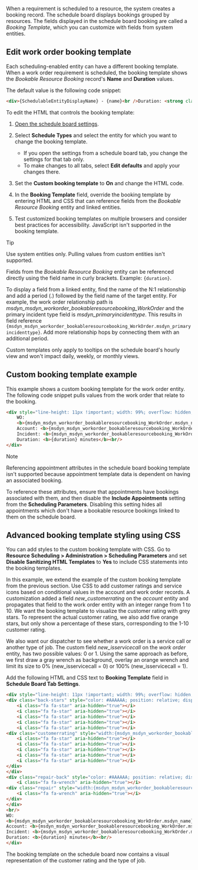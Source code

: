 
When a requirement is scheduled to a resource, the system creates a booking record. The schedule board displays bookings grouped by resources. The fields displayed in the schedule board booking are called a *Booking Template*, which you can customize with fields from system entities.

## Edit work order booking template

Each scheduling-enabled entity can have a different booking template. When a work order requirement is scheduled, the booking template shows the *Bookable Resource Booking* record's **Name** and **Duration** values.

The default value is the following code snippet:

```HTML
<div>{SchedulableEntityDisplayName} - {name}<br />Duration: <strong class="bold">{duration}</strong></div>
```

To edit the HTML that controls the booking template:

1. [Open the schedule board settings](/dynamics365/field-service/schedule-board-tab-settings#other-settings).

1. Select **Schedule Types** and select the entity for which you want to change the booking template.
   - If you open the settings from a schedule board tab, you change the settings for that tab only.
   - To make changes to all tabs, select **Edit defaults** and apply your changes there. 

1. Set the **Custom booking template** to **On** and change the HTML code.

1. In the **Booking Template** field, override the booking template by entering HTML and CSS that can reference fields from the *Bookable Resource Booking* entity and linked entities.

1. Test customized booking templates on multiple browsers and consider best practices for accessibility. JavaScript isn't supported in the booking template.

> [!TIP]
> Use system entities only. Pulling values from custom entities isn't supported.
>
> Fields from the *Bookable Resource Booking* entity can be referenced directly using the field name in curly brackets. Example: `{duration}`.
>
> To display a field from a linked entity, find the name of the N:1 relationship and add a period (.) followed by the field name of the target entity. For example, the work order relationship path is *msdyn_msdyn_workorder_bookableresourcebooking_WorkOrder* and the primary incident type field is *msdyn_primaryincidenttype*. This results in field reference `{msdyn_msdyn_workorder_bookableresourcebooking_WorkOrder.msdyn_primaryincidenttype}`. Add more relationship hops by connecting them with an additional period.
>
> Custom templates only apply to tooltips on the schedule board's hourly view and won't impact daily, weekly, or monthly views. 

## Custom booking template example

This example shows a custom booking template for the work order entity. The following code snippet pulls values from the work order that relate to the booking.

```HTML
<div style="line-height: 11px !important; width: 99%; overflow: hidden; display: block; text-overflow: ellipsis;">
    WO: 
    <b>{msdyn_msdyn_workorder_bookableresourcebooking_WorkOrder.msdyn_name}</b><br/>
    Account: <b>{msdyn_msdyn_workorder_bookableresourcebooking_WorkOrder.msdyn_account_msdyn_workorder_ServiceAccount.name}</b><br/>
    Incident: <b>{msdyn_msdyn_workorder_bookableresourcebooking_WorkOrder.msdyn_primaryincidenttype}</b><br/>
    Duration: <b>{duration} minutes</b><br/>
</div>
```

> [!NOTE]
> Referencing appointment attributes in the schedule board booking template isn't supported because appointment template data is dependent on having an associated booking.
>
> To reference these attributes, ensure that appointments have bookings associated with them, and then disable the **Include Appointments** setting from the **Scheduling Parameters**. Disabling this setting hides all appointments which don't have a bookable resource bookings linked to them on the schedule board.

## Advanced booking template styling using CSS

You can add styles to the custom booking template with CSS. Go to **Resource Scheduling > Administration > Scheduling Parameters** and set **Disable Sanitizing HTML Templates** to **Yes** to include CSS statements into the booking templates.

In this example, we extend the example of the custom booking template from the previous section. Use CSS to add customer ratings and service icons based on conditional values in the account and work order records.
A customization added a field *new_customerrating* on the *account* entity and propagates that field to the work order entity with an integer range from 1 to 10.
We want the booking template to visualize the customer rating with grey stars. To represent the actual customer rating, we also add five orange stars, but only show a percentage of these stars, corresponding to the 1-10 customer rating.

We also want our dispatcher to see whether a work order is a service call or another type of job. The custom field *new_isservicecall* on the *work order* entity, has two possible values: 0 or 1. Using the same approach as before, we first draw a gray wrench as background, overlay an orange wrench and limit its size to 0% (new_isservicecall = 0) or 100% (new_isservicecall = 1).

Add the following HTML and CSS text to **Booking Template** field in **Schedule Board Tab Settings**.

```HTML
<div style="line-height: 11px !important; width: 99%; overflow: hidden; display: block; text-overflow: ellipsis;">
<div class="back-stars" style="color: #AAAAAA; position: relative; display:inline-block;">
    <i class="fa fa-star" aria-hidden="true"></i>
    <i class="fa fa-star" aria-hidden="true"></i>
    <i class="fa fa-star" aria-hidden="true"></i>
    <i class="fa fa-star" aria-hidden="true"></i>
    <i class="fa fa-star" aria-hidden="true"></i>
<div class="customerrating" style="width:{msdyn_msdyn_workorder_bookableresourcebooking_WorkOrder.msdyn_account_msdyn_workorder_ServiceAccount.new_customerrating}0%; color: #FFBC0B; position: absolute; top: 0; left:0; overflow: hidden; display:-webkit-box">
    <i class="fa fa-star" aria-hidden="true"></i>
    <i class="fa fa-star" aria-hidden="true"></i>
    <i class="fa fa-star" aria-hidden="true"></i>
    <i class="fa fa-star" aria-hidden="true"></i>
    <i class="fa fa-star" aria-hidden="true"></i>
</div>
</div>
<div class="repair-back" style="color: #AAAAAA; position: relative; display:inline-block; padding-left:10px; vertical-align:text-top;">
    <i class="fa fa-wrench" aria-hidden="true"></i>
<div class="repair" style="width:{msdyn_msdyn_workorder_bookableresourcebooking_WorkOrder.new_isservicecall}00%; color: #FFBC0B; position: absolute; top: 0; left:0; padding-left:10px; overflow: hidden; display:-webkit-box">
    <i class="fa fa-wrench" aria-hidden="true"></i>
</div>
</div>
<br/>
WO:
<b>{msdyn_msdyn_workorder_bookableresourcebooking_WorkOrder.msdyn_name}</b><br/>
Account: <b>{msdyn_msdyn_workorder_bookableresourcebooking_WorkOrder.msdyn_account_msdyn_workorder_ServiceAccount.name}</b><br/>
Incident: <b>{msdyn_msdyn_workorder_bookableresourcebooking_WorkOrder.msdyn_primaryincidenttype}</b><br/>
Duration: <b>{duration} minutes</b><br/>
</div>
```

The booking template on the schedule board now contains a visual representation of the customer rating and the type of job.
